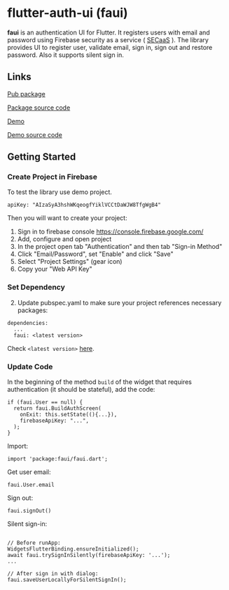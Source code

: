# flutter-auth-ui (faui)
**faui** is an authentication UI for Flutter. 
It registers users with email and password using Firebase security as a service 
( [SECaaS]( https://en.wikipedia.org/wiki/Security_as_a_service) ).
The library provides UI to register user, validate email, sign in, sign out and restore password.
Also it supports silent sign in.

## Links

[Pub package](https://pub.dev/packages/faui)

[Package source code](https://github.com/polina-c/flutter-auth-ui)

[Demo](http://teeny-tiny-stranger.surge.sh/#/)

[Demo source code](https://github.com/polina-c/flutter-auth-ui/tree/master/example)


## Getting Started


### Create Project in Firebase
To test the library use demo project. 
  
`apiKey: "AIzaSyA3hshWKqeogfYiklVCCtDaWJW8TfgWgB4"`

Then you will want to create your project:

1. Sign in to firebase console https://console.firebase.google.com/
1. Add, configure and open project
1. In the project open tab "Authentication" and then tab "Sign-in Method"
1. Click "Email/Password", set "Enable" and click "Save"
1. Select "Project Settings" (gear icon)
1. Copy your "Web API Key"
	
### Set Dependency
2. Update pubspec.yaml to make sure your project references necessary packages:
```
dependencies:
  ...
  faui: <latest version>
```
Check `<latest version>` [here](https://pub.dev/packages/faui).
### Update Code

In the beginning of the method `build` of the widget that requires 
authentication (it should be stateful), add the code:
```
if (faui.User == null) {
  return faui.BuildAuthScreen(
    onExit: this.setState((){...}),
    firebaseApiKey: "...",
  );
}
```


Import:
```
import 'package:faui/faui.dart';
```


Get user email:

```
faui.User.email
```


Sign out: 
```
faui.signOut()
```


Silent sign-in:
```

// Before runApp:
WidgetsFlutterBinding.ensureInitialized();
await faui.trySignInSilently(firebaseApiKey: '...');
...

// After sign in with dialog:
faui.saveUserLocallyForSilentSignIn();
``` 



